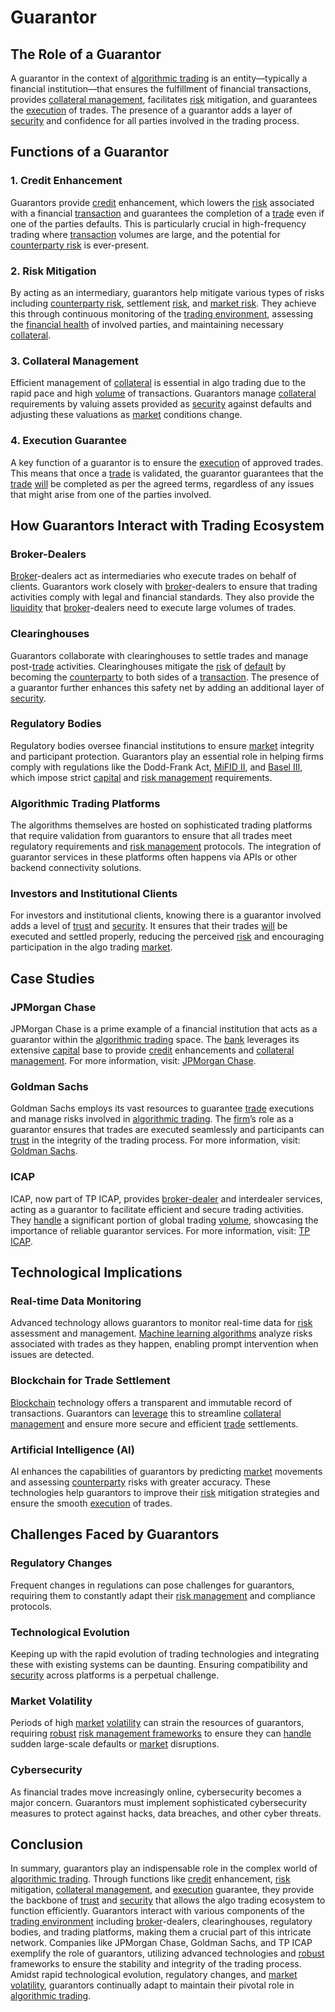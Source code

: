 # Guarantor

## The Role of a Guarantor

A guarantor in the context of [algorithmic trading](../a/accountability.md) is an entity—typically a financial institution—that ensures the fulfillment of financial transactions, provides [collateral management](../c/collateral_management.md), facilitates [risk](../r/risk.md) mitigation, and guarantees the [execution](../e/execution.md) of trades. The presence of a guarantor adds a layer of [security](../s/security.md) and confidence for all parties involved in the trading process.

## Functions of a Guarantor

### 1. Credit Enhancement

Guarantors provide [credit](../c/credit.md) enhancement, which lowers the [risk](../r/risk.md) associated with a financial [transaction](../t/transaction.md) and guarantees the completion of a [trade](../t/trade.md) even if one of the parties defaults. This is particularly crucial in high-frequency trading where [transaction](../t/transaction.md) volumes are large, and the potential for [counterparty risk](../c/counterparty_risk.md) is ever-present.

### 2. Risk Mitigation 

By acting as an intermediary, guarantors help mitigate various types of risks including [counterparty risk](../c/counterparty_risk.md), settlement [risk](../r/risk.md), and [market risk](../m/market_risk.md). They achieve this through continuous monitoring of the [trading environment](../t/trading_environment.md), assessing the [financial health](../f/financial_health.md) of involved parties, and maintaining necessary [collateral](../c/collateral.md).

### 3. Collateral Management

Efficient management of [collateral](../c/collateral.md) is essential in algo trading due to the rapid pace and high [volume](../v/volume.md) of transactions. Guarantors manage [collateral](../c/collateral.md) requirements by valuing assets provided as [security](../s/security.md) against defaults and adjusting these valuations as [market](../m/market.md) conditions change.

### 4. Execution Guarantee

A key function of a guarantor is to ensure the [execution](../e/execution.md) of approved trades. This means that once a [trade](../t/trade.md) is validated, the guarantor guarantees that the [trade](../t/trade.md) [will](../w/will.md) be completed as per the agreed terms, regardless of any issues that might arise from one of the parties involved.

## How Guarantors Interact with Trading Ecosystem

### Broker-Dealers

[Broker](../b/broker.md)-dealers act as intermediaries who execute trades on behalf of clients. Guarantors work closely with [broker](../b/broker.md)-dealers to ensure that trading activities comply with legal and financial standards. They also provide the [liquidity](../l/liquidity.md) that [broker](../b/broker.md)-dealers need to execute large volumes of trades.

### Clearinghouses

Guarantors collaborate with clearinghouses to settle trades and manage post-[trade](../t/trade.md) activities. Clearinghouses mitigate the [risk](../r/risk.md) of [default](../d/default.md) by becoming the [counterparty](../c/counterparty.md) to both sides of a [transaction](../t/transaction.md). The presence of a guarantor further enhances this safety net by adding an additional layer of [security](../s/security.md).

### Regulatory Bodies

Regulatory bodies oversee financial institutions to ensure [market](../m/market.md) integrity and participant protection. Guarantors play an essential role in helping firms comply with regulations like the Dodd-Frank Act, [MiFID II](../m/mifid_ii.md), and [Basel III](../b/basel_iii.md), which impose strict [capital](../c/capital.md) and [risk management](../r/risk_management.md) requirements.

### Algorithmic Trading Platforms

The algorithms themselves are hosted on sophisticated trading platforms that require validation from guarantors to ensure that all trades meet regulatory requirements and [risk management](../r/risk_management.md) protocols. The integration of guarantor services in these platforms often happens via APIs or other backend connectivity solutions.

### Investors and Institutional Clients

For investors and institutional clients, knowing there is a guarantor involved adds a level of [trust](../t/trust.md) and [security](../s/security.md). It ensures that their trades [will](../w/will.md) be executed and settled properly, reducing the perceived [risk](../r/risk.md) and encouraging participation in the algo trading [market](../m/market.md).

## Case Studies

### JPMorgan Chase

JPMorgan Chase is a prime example of a financial institution that acts as a guarantor within the [algorithmic trading](../a/accountability.md) space. The [bank](../b/bank.md) leverages its extensive [capital](../c/capital.md) base to provide [credit](../c/credit.md) enhancements and [collateral management](../c/collateral_management.md). For more information, visit: [JPMorgan Chase](https://www.jpmorganchase.com).

### Goldman Sachs

Goldman Sachs employs its vast resources to guarantee [trade](../t/trade.md) executions and manage risks involved in [algorithmic trading](../a/accountability.md). The [firm](../f/firm.md)’s role as a guarantor ensures that trades are executed seamlessly and participants can [trust](../t/trust.md) in the integrity of the trading process. For more information, visit: [Goldman Sachs](https://www.goldmansachs.com).

### ICAP

ICAP, now part of TP ICAP, provides [broker-dealer](../b/broker-dealer.md) and interdealer services, acting as a guarantor to facilitate efficient and secure trading activities. They [handle](../h/handle.md) a significant portion of global trading [volume](../v/volume.md), showcasing the importance of reliable guarantor services. For more information, visit: [TP ICAP](https://www.tpicap.com).

## Technological Implications

### Real-time Data Monitoring

Advanced technology allows guarantors to monitor real-time data for [risk](../r/risk.md) assessment and management. [Machine learning algorithms](../m/machine_learning_algorithms_in_trading.md) analyze risks associated with trades as they happen, enabling prompt intervention when issues are detected.

### Blockchain for Trade Settlement

[Blockchain](../b/blockchain_in_trading.md) technology offers a transparent and immutable record of transactions. Guarantors can [leverage](../l/leverage.md) this to streamline [collateral management](../c/collateral_management.md) and ensure more secure and efficient [trade](../t/trade.md) settlements.

### Artificial Intelligence (AI)

AI enhances the capabilities of guarantors by predicting [market](../m/market.md) movements and assessing [counterparty](../c/counterparty.md) risks with greater accuracy. These technologies help guarantors to improve their [risk](../r/risk.md) mitigation strategies and ensure the smooth [execution](../e/execution.md) of trades.

## Challenges Faced by Guarantors

### Regulatory Changes

Frequent changes in regulations can pose challenges for guarantors, requiring them to constantly adapt their [risk management](../r/risk_management.md) and compliance protocols.

### Technological Evolution

Keeping up with the rapid evolution of trading technologies and integrating these with existing systems can be daunting. Ensuring compatibility and [security](../s/security.md) across platforms is a perpetual challenge.

### Market Volatility

Periods of high [market](../m/market.md) [volatility](../v/volatility.md) can strain the resources of guarantors, requiring [robust](../r/robust.md) [risk management frameworks](../r/risk_management_frameworks.md) to ensure they can [handle](../h/handle.md) sudden large-scale defaults or [market](../m/market.md) disruptions.

### Cybersecurity

As financial trades move increasingly online, cybersecurity becomes a major concern. Guarantors must implement sophisticated cybersecurity measures to protect against hacks, data breaches, and other cyber threats.

## Conclusion

In summary, guarantors play an indispensable role in the complex world of [algorithmic trading](../a/accountability.md). Through functions like [credit](../c/credit.md) enhancement, [risk](../r/risk.md) mitigation, [collateral management](../c/collateral_management.md), and [execution](../e/execution.md) guarantee, they provide the backbone of [trust](../t/trust.md) and [security](../s/security.md) that allows the algo trading ecosystem to function efficiently. Guarantors interact with various components of the [trading environment](../t/trading_environment.md) including [broker](../b/broker.md)-dealers, clearinghouses, regulatory bodies, and trading platforms, making them a crucial part of this intricate network. Companies like JPMorgan Chase, Goldman Sachs, and TP ICAP exemplify the role of guarantors, utilizing advanced technologies and [robust](../r/robust.md) frameworks to ensure the stability and integrity of the trading process. Amidst rapid technological evolution, regulatory changes, and [market](../m/market.md) [volatility](../v/volatility.md), guarantors continually adapt to maintain their pivotal role in [algorithmic trading](../a/accountability.md).